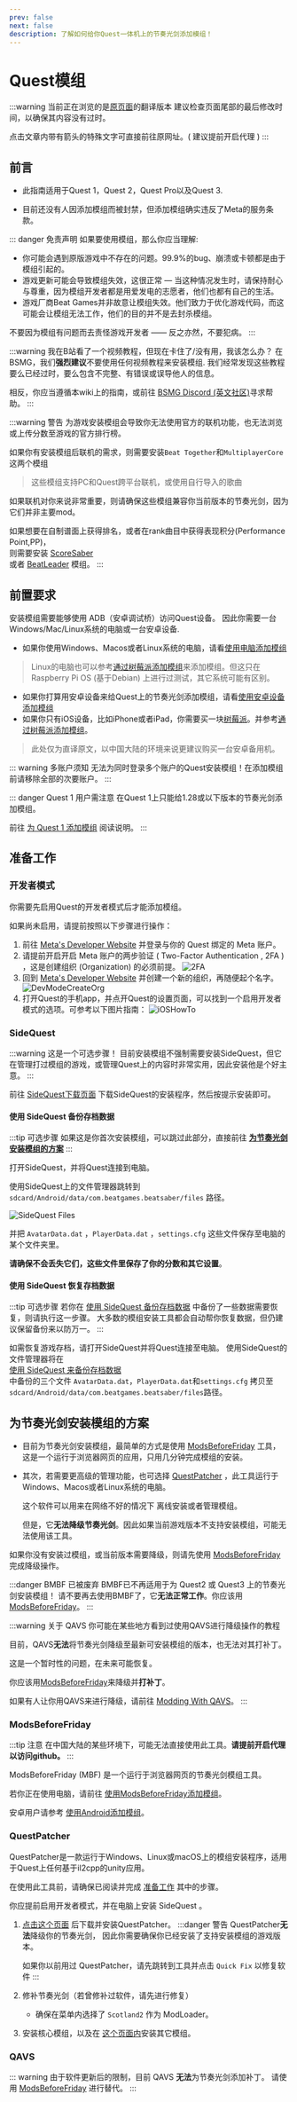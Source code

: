```yaml
---
prev: false
next: false
description: 了解如何给你Quest一体机上的节奏光剑添加模组！
---
```


# Quest模组

:::warning 当前正在浏览的是[原页面](../quest-modding.md)的翻译版本
建议检查页面尾部的最后修改时间，以确保其内容没有过时。

点击文章内带有箭头的特殊文字可直接前往原网址。( 建议提前开启代理 )
:::

## 前言

- 此指南适用于Quest 1，Quest 2，Quest Pro以及Quest 3.

- 目前还没有人因添加模组而被封禁，但添加模组确实违反了Meta的服务条款。

::: danger 免责声明
如果要使用模组，那么你应当理解:

- 你可能会遇到原版游戏中不存在的问题。99.9%的bug、崩溃或卡顿都是由于模组引起的。
- 游戏更新可能会导致模组失效，这很正常 — 当这种情况发生时，请保持耐心与尊重，因为模组开发者都是用爱发电的志愿者，他们也都有自己的生活。
- 游戏厂商Beat Games并非故意让模组失效。他们致力于优化游戏代码，而这可能会让模组无法工作，他们的目的并不是去封杀模组。

不要因为模组有问题而去责怪游戏开发者 —— 反之亦然，不要犯病。
:::

:::warning 我在B站看了一个视频教程，但现在卡住了/没有用，我该怎么办？
在BSMG，我们**强烈建议**不要使用任何视频教程来安装模组. 我们经常发现这些教程要么已经过时，要么包含不完整、有错误或误导他人的信息。

相反，你应当遵循本wiki上的指南，或前往 [BSMG Discord (英文社区)](https://discord.gg/beatsabermods)寻求帮助。
:::

:::warning 警告
为游戏安装模组会导致你无法使用官方的联机功能，也无法浏览或上传分数至游戏的官方排行榜。

如果你有安装模组后联机的需求，则需要安装`Beat Together`和`MultiplayerCore`这两个模组

> 这些模组支持PC和Quest跨平台联机，或使用自行导入的歌曲

如果联机对你来说非常重要，则请确保这些模组兼容你当前版本的节奏光剑，因为它们并非主要mod。

如果想要在自制谱面上获得排名，或者在rank曲目中获得表现积分(Performance Point,PP)，  
则需要安装 [ScoreSaber](https://scoresaber.com/quest)  
或者 [BeatLeader](https://beatleader.xyz) 模组。
:::

## 前置要求

安装模组需要能够使用 ADB（安卓调试桥）访问Quest设备。
因此你需要一台Windows/Mac/Linux系统的电脑或一台安卓设备.

- 如果你使用Windows、Macos或者Linux系统的电脑，请看[使用电脑添加模组](#准备工作)

> Linux的电脑也可以参考[通过树莓派添加模组](../quest/modding-with-raspi.md)来添加模组。但这只在Raspberry Pi OS (基于Debian) 上进行过测试，其它系统可能有区别。

- 如果你打算用安卓设备来给Quest上的节奏光剑添加模组，请看[使用安卓设备添加模组](../quest/modding-with-android.md)
- 如果你只有iOS设备，比如iPhone或者iPad，你需要买一块[树莓派](https://www.raspberrypi.com/)。并参考[通过树莓派添加模组](../quest/modding-with-raspi.md)。

> 此处仅为直译原文，以中国大陆的环境来说更建议购买一台安卓备用机。

::: warning 多账户须知
无法为同时登录多个账户的Quest安装模组！在添加模组前请移除全部的次要账户。
:::

::: danger Quest 1 用户需注意
在Quest 1上只能给1.28或以下版本的节奏光剑添加模组。

前往 [为 Quest 1 添加模组](../quest/modding-quest1.md) 阅读说明。
:::

## 准备工作

### 开发者模式

你需要先启用Quest的开发者模式后才能添加模组。

如果尚未启用，请提前按照以下步骤进行操作：

1. 前往 [Meta's Developer Website](https://developer.oculus.com/manage/organizations/create/) 并登录与你的 Quest 绑定的 Meta 账户。
2. 请提前开启开启 Meta 账户的两步验证 ( Two-Factor Authentication , 2FA ) ，这是创建组织 (Organization) 的必须前提。
   ![2FA](/.assets/images/beginners-guide/2fa.png)
3. 回到 [Meta's Developer Website](https://developer.oculus.com/manage/organizations/create/) 并创建一个新的组织，再随便起个名字。
   ![DevModeCreateOrg](/.assets/images/beginners-guide/DevModeCreateOrg.png)
4. 打开Quest的手机app，并点开Quest的设置页面，可以找到一个启用开发者模式的选项。可参考以下图片指南：
   ![iOSHowTo](/.assets/images/beginners-guide/EnableDevModeIOS.png)

### SideQuest

:::warning 这是一个可选步骤！
目前安装模组不强制需要安装SideQuest，但它在管理打过模组的游戏，或管理Quest上的内容时非常实用，因此安装他是个好主意。
:::

前往 [SideQuest下载页面](https://sidequestvr.com/setup-howto) 下载SideQuest的安装程序，然后按提示安装即可。

#### 使用 SideQuest 备份存档数据

:::tip 可选步骤
如果这是你首次安装模组，可以跳过此部分，直接前往 [**为节奏光剑安装模组的方案**](#为节奏光剑安装模组的方案)
:::

打开SideQuest，并将Quest连接到电脑。

使用SideQuest上的文件管理器跳转到 `sdcard/Android/data/com.beatgames.beatsaber/files` 路径。

![SideQuest Files](/.assets/images/beginners-guide/sqfiles.png)

并把 `AvatarData.dat` ，`PlayerData.dat` ，`settings.cfg` 这些文件保存至电脑的某个文件夹里。

**请确保不会丢失它们，这些文件里保存了你的分数和其它设置**。

#### 使用 SideQuest 恢复存档数据

:::tip 可选步骤
若你在 [使用 SideQuest 备份存档数据](#使用-sidequest-备份存档数据) 中备份了一些数据需要恢复，则请执行这一步骤。
大多数的模组安装工具都会自动帮你恢复数据，但仍建议保留备份来以防万一。
:::

如需恢复游戏存档，请打开SideQuest并将Quest连接至电脑。
使用SideQuest的文件管理器将在  
[使用 SideQuest 来备份存档数据](#使用-sidequest-备份存档数据)  
中备份的三个文件 `AvatarData.dat`，`PlayerData.dat`和`settings.cfg` 拷贝至
`sdcard/Android/data/com.beatgames.beatsaber/files`路径。

## 为节奏光剑安装模组的方案

- 目前为节奏光剑安装模组，最简单的方式是使用 [ModsBeforeFriday](#modsbeforefriday) 工具，
  这是一个运行于浏览器网页的应用，只用几分钟完成模组的安装。

- 其次，若需要更高级的管理功能，也可选择 [QuestPatcher](#questpatcher) ，此工具运行于Windows、Macos或者Linux系统的电脑。

  这个软件可以用来在网络不好的情况下 离线安装或者管理模组。

  但是，它**无法降级节奏光剑**。因此如果当前游戏版本不支持安装模组，可能无法使用该工具。

如果你没有安装过模组，或当前版本需要降级，则请先使用 [ModsBeforeFriday](#modsbeforefriday) 完成降级操作。

:::danger BMBF 已被废弃
BMBF已不再适用于为 Quest2 或 Quest3 上的节奏光剑安装模组！
请不要再去使用BMBF了，它**无法正常工作**。你应该用 [ModsBeforeFriday](#modsbeforefriday)。
:::

:::warning 关于 QAVS
你可能在某些地方看到过使用QAVS进行降级操作的教程

目前，QAVS**无法**将节奏光剑降级至最新可安装模组的版本，也无法对其打补丁。

这是一个暂时性的问题，在未来可能恢复。

你应该用[ModsBeforeFriday](#modsbeforefriday)来降级并**打补丁**。

如果有人让你用QAVS来进行降级，请前往 [Modding With QAVS](../quest/modding-with-qavs.md)。
:::

### ModsBeforeFriday

:::tip 注意
在中国大陆的某些环境下，可能无法直接使用此工具。**请提前开启代理以访问github。**
:::

ModsBeforeFriday (MBF) 是一个运行于浏览器网页的节奏光剑模组工具。

若你正在使用电脑，请前往 [使用ModsBeforeFriday添加模组](../quest/modding-with-mbf.md)。

安卓用户请参考 [使用Android添加模组](../quest/modding-with-android.md)。

### QuestPatcher

QuestPatcher是一款运行于Windows、Linux或macOS上的模组安装程序，适用于Quest上任何基于il2cpp的unity应用。

在使用此工具前，请确保已阅读并完成 [准备工作](./quest-modding.md#准备工作) 其中的步骤。

你应提前启用开发者模式，并在电脑上安装 SideQuest 。

1. [点击这个页面](https://github.com/Lauriethefish/QuestPatcher/releases/latest) 后下载并安装QuestPatcher。
   :::danger 警告
   QuestPatcher**无法**降级你的节奏光剑，
   因此你需要确保你已经安装了支持安装模组的游戏版本。

   如果你以前用过 QuestPatcher，请先跳转到工具并点击 `Quick Fix` 以修复软件
   :::

2. 修补节奏光剑（若曾修补过软件，请先进行修复）
   - 确保在菜单内选择了 `Scotland2` 作为 ModLoader。
3. 安装核心模组，以及在 [这个页面内](https://bsquest.xyz/mods)安装其它模组。

### QAVS

::: warning
由于软件更新后的限制，目前 QAVS **无法**为节奏光剑添加补丁。
请使用 [ModsBeforeFriday](../quest/modding-with-mbf.md) 进行替代。
:::
